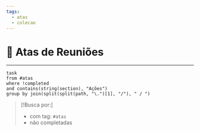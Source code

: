 ```yaml
---
tags:
  - atas
  - colecao
---
```

# 🏃 Atas de Reuniões
---
```dataview
task
from #atas
where !completed
and contains(string(section), "Ações")
group by join(split(split(path, "\.")[1], "/"), " / ")
```
> [!Busca por:]
> - com tag: `#atas`
> - não completadas

